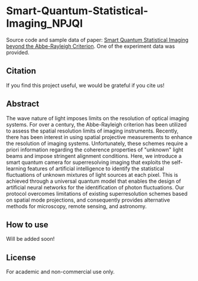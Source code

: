 # Smart-Quantum-Statistical-Imaging_NPJQI

Source code and sample data of paper: [Smart Quantum Statistical Imaging beyond the Abbe-Rayleigh Criterion](www.nature.com). One of the experiment data was provided.

## Citation
If you find this project useful, we would be grateful if you cite us!


## Abstract
The wave nature of light imposes limits on the resolution of optical imaging systems. For over a century, the Abbe-Rayleigh criterion has been utilized to assess the spatial resolution limits of imaging instruments. Recently, there has been interest in using spatial projective measurements to enhance the resolution of imaging systems. Unfortunately, these schemes require a priori information regarding the coherence properties of "unknown" light beams and impose stringent alignment conditions. Here, we introduce a smart quantum camera for superresolving imaging that exploits the self-learning features of artificial intelligence to identify the statistical fluctuations of unknown mixtures of light sources at each pixel. This is achieved through a universal quantum model that enables the design of artificial neural networks for the identification of photon fluctuations. Our protocol overcomes limitations of existing superresolution schemes based on spatial mode projections, and consequently provides alternative methods for microscopy, remote sensing, and astronomy.

## How to use
Will be added soon!

## License
For academic and non-commercial use only.
